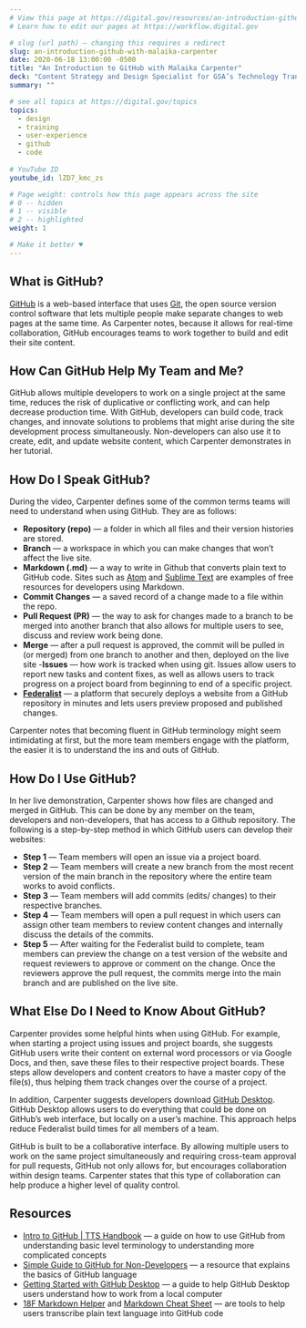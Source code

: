 ```yaml
---
# View this page at https://digital.gov/resources/an-introduction-github-with-malaika-carpenter
# Learn how to edit our pages at https://workflow.digital.gov

# slug (url path) — changing this requires a redirect
slug: an-introduction-github-with-malaika-carpenter
date: 2020-06-18 13:00:00 -0500
title: "An Introduction to GitHub with Malaika Carpenter"
deck: "Content Strategy and Design Specialist for GSA’s Technology Transformation Services (TTS), Malaika Carpenter, breaks down how to use GitHub into easy, practical steps and  demonstrates ways to use this tool to create, manage and publish website content. "
summary: ""

# see all topics at https://digital.gov/topics
topics: 
  - design
  - training
  - user-experience
  - github
  - code
  
# YouTube ID
youtube_id: lZD7_kmc_zs

# Page weight: controls how this page appears across the site
# 0 -- hidden
# 1 -- visible
# 2 -- highlighted
weight: 1

# Make it better ♥
---
```


## What is GitHub?

[GitHub](https://www.github.com/) is a web-based interface that uses [Git](https://git-scm.com/), the open source version control software that lets multiple people make separate changes to web pages at the same time. As Carpenter notes, because it allows for real-time collaboration, GitHub encourages teams to work together to build and edit their site content.

## How Can GitHub Help My Team and Me? 

GitHub allows multiple developers to work on a single project at the same time, reduces the risk of duplicative or conflicting work, and can help decrease production time. With GitHub, developers can build code, track changes, and innovate solutions to problems that might arise during the site development process simultaneously. Non-developers can also use it to create, edit, and update website content, which Carpenter demonstrates in her tutorial. 

## How Do I Speak GitHub? 

During the video, Carpenter defines some of the common terms teams will need to understand when using GitHub. They are as follows:

- **Repository (repo)** &mdash; a folder in which all files and their version histories are stored.
- **Branch** &mdash; a workspace in which you can make changes that won’t affect the live site.
- **Markdown (.md)** &mdash; a way to write in Github that converts plain text to GitHub code. Sites such as [Atom](https://atom.io/packages/markdown-preview) and [Sublime Text](https://www.sublimetext.com/) are examples of free resources for developers using Markdown.
- **Commit Changes** &mdash; a saved record of a change made to a file within the repo.
- **Pull Request (PR)** &mdash; the way to ask for changes made to a branch to be merged into another branch that also allows for multiple users to see, discuss and review work being done.
- **Merge** &mdash; after a pull request is approved, the commit will be pulled in (or merged) from one branch to another and then, deployed on the live site
-**Issues** &mdash; how work is tracked when using git. Issues allow users to report new tasks and content fixes, as well as allows users to track progress on a project board from beginning to end of a specific project.
- **[Federalist](https://federalist.18f.gov/features/)** &mdash; a platform that securely deploys a website from a GitHub repository in minutes and lets users preview proposed and published changes.

Carpenter notes that becoming fluent in GitHub terminology might seem intimidating at first, but the more team members engage with the platform, the easier it is to understand the ins and outs of GitHub.

## How Do I Use GitHub? 

In her live demonstration, Carpenter shows how files are changed and merged in GitHub. This can be done by any member on the team, developers and non-developers, that has access to a Github repository. The following is a step-by-step method in which GitHub users can develop their websites:

- **Step 1** &mdash; Team members will open an issue via a project board.
- **Step 2** &mdash; Team members will create a new branch from the most recent version of the main branch in the repository where the entire team works to avoid conflicts.
- **Step 3** &mdash; Team members will add commits (edits/ changes) to their respective branches.
- **Step 4** &mdash; Team members will open a pull request in which users can assign other team members to review content changes and internally discuss the details of the commits.
- **Step 5** &mdash; After waiting for the Federalist build to complete, team members can preview the change on a test version of the website and request reviewers to approve or comment on the change. Once the reviewers approve the pull request, the commits merge into the main branch and are published on the live site.

## What Else Do I Need to Know About GitHub? 

Carpenter provides some helpful hints when using GitHub. For example, when starting a project using issues and project boards, she suggests GitHub users write their content on external word processors or via Google Docs, and then, save these files to their respective project boards. These steps allow developers and content creators to have a master copy of the file(s), thus helping them track changes over the course of a project.

In addition, Carpenter suggests developers download [GitHub Desktop](https://desktop.github.com/). GitHub Desktop allows users to do everything that could be done on GitHub’s web interface, but locally on a user’s machine. This approach helps reduce Federalist build times for all members of a team.

GitHub is built to be a collaborative interface. By allowing multiple users to work on the same project simultaneously and requiring cross-team approval for pull requests, GitHub not only allows for, but encourages collaboration within design teams. Carpenter states that this type of collaboration can help produce a higher level of quality control.

## Resources 

- [Intro to GitHub | TTS Handbook](https://handbook.tts.gsa.gov/intro-to-github/) &mdash; a guide on how to use GitHub from understanding basic level terminology to understanding more complicated concepts  
- [Simple Guide to GitHub for Non-Developers](https://unito.io/blog/guide-to-github-for-project-managers/) &mdash; a resource that explains the basics of GitHub language
- [Getting Started with GitHub Desktop](https://help.github.com/en/desktop/getting-started-with-github-desktop) &mdash; a guide to help GitHub Desktop users understand how to work from a local computer
- [18F Markdown Helper](https://markdown-helper.18f.gov/) and [Markdown Cheat Sheet](https://www.markdownguide.org/cheat-sheet/) &mdash; are tools to help users transcribe plain text language into GitHub code
